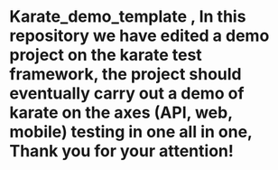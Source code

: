 # Karate_demo_template , In this repository we have edited a demo project on the karate test framework, the project should eventually carry out a demo of karate on the axes (API, web, mobile) testing in one all in one, Thank you for your attention!
